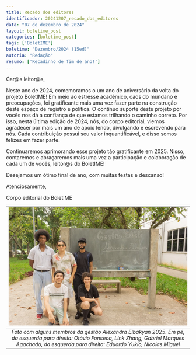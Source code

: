 ```yaml
---
title: Recado dos editores
identificador: 20241207_recado_dos_editores
data: "07 de dezembro de 2024"
layout: boletime_post
categories: [boletime_post]
tags: ['BoletIME']
boletime: "Dezembro/2024 (15ed)"
autoria: "Redação"
resumo: ['Recadinho de fim de ano!']
---
```


Car@s leitor@s,

Neste ano de 2024, comemoramos o um ano de aniversário da volta do projeto BoletIME! Em meio ao estresse acadêmico, caos do mundano e preocupações, foi gratificante mais uma vez fazer parte na construção deste espaço de registro e política. O contínuo suporte deste projeto por vocês nos dá a confiança de que estamos trilhando o caminho correto. Por isso, nesta última edição de 2024, nós, do corpo editorial, viemos agradecer por mais um ano de apoio lendo, divulgando e escrevendo para nós. Cada contribuição possui seu valor inquantificável, e disso somos felizes em fazer parte.

Continuaremos aprimorando esse projeto tão gratificante em 2025. Nisso, contaremos e abraçaremos mais uma vez a participação e colaboração de cada um de vocês, leitor@s do BoletIME!

Desejamos um ótimo final de ano, com muitas festas e descanso!

Atenciosamente,

Corpo editorial do BoletIME

| ![Foto com alguns membros da gestão Alexandra Elbakyan 2025. Em pé, da esquerda para direita: Otávio Fonseca, Link Zhang, Gabriel Marques Agachado, da esquerda para direita: Eduardo Yukio, Nicolas Miguel](/images/boletime/posts/20241207_recado_dos_editores/capa.jpg) |
|:--:| 
| *Foto com alguns membros da gestão Alexandra Elbakyan 2025. Em pé, da esquerda para direita: Otávio Fonseca, Link Zhang, Gabriel Marques Agachado, da esquerda para direita: Eduardo Yukio, Nicolas Miguel* |